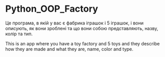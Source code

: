 # Python_OOP_Factory

Це програма, в якій у вас є фабрика іграшок і 5 іграшок, і вони описують, як вони зроблені та що вони собою представляють, назву, колір та тип.

This is an app where you have a toy factory and 5 toys and they describe how they are made and what they are, name, color and type.
